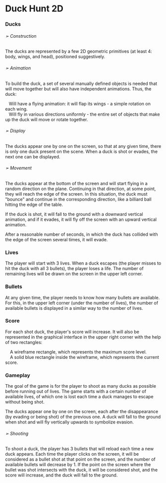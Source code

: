 # Duck Hunt 2D

### Ducks

###### ➢ Construction

The ducks are represented by a few 2D geometric primitives (at least 4: body, wings, and head), positioned suggestively.


###### ➢ Animation

To build the duck, a set of several manually defined objects is needed that will move together but will also have independent animations.
Thus, the duck:

&nbsp;&nbsp;&nbsp;Will have a flying animation: it will flap its wings - a simple rotation on each wing. <br>
&nbsp;&nbsp;&nbsp;Will fly in various directions uniformly - the entire set of objects that make up the duck will move or rotate together.<br>


###### ➢ Display

The ducks appear one by one on the screen, so that at any given time, there is only one duck present on the scene. When a duck is shot or evades, the next one can be displayed.


###### ➢ Movement

The ducks appear at the bottom of the screen and will start flying in a random direction on the plane. Continuing in that direction, at some point, they will reach the edge of the screen. In this situation, the duck must "bounce" and continue in the corresponding direction, like a billiard ball hitting the edge of the table.

If the duck is shot, it will fall to the ground with a downward vertical animation, and if it evades, it will fly off the screen with an upward vertical animation.

After a reasonable number of seconds, in which the duck has collided with the edge of the screen several times, it will evade.


### Lives

The player will start with 3 lives. When a duck escapes (the player misses to hit the duck with all 3 bullets), the player loses a life. The number of remaining lives will be drawn on the screen in the upper left corner.


### Bullets

At any given time, the player needs to know how many bullets are available. For this, in the upper left corner (under the number of lives), the number of available bullets is displayed in a similar way to the number of lives.


### Score

For each shot duck, the player's score will increase. It will also be represented in the graphical interface in the upper right corner with the help of two rectangles:

&nbsp;&nbsp;&nbsp; A wireframe rectangle, which represents the maximum score level.<br>
&nbsp;&nbsp;&nbsp; A solid blue rectangle inside the wireframe, which represents the current score.<br>


### Gameplay

The goal of the game is for the player to shoot as many ducks as possible before running out of lives. The game starts with a certain number of available lives, of which one is lost each time a duck manages to escape without being shot.

The ducks appear one by one on the screen, each after the disappearance (by evading or being shot) of the previous one. A duck will fall to the ground when shot and will fly vertically upwards to symbolize evasion.


###### ➢ Shooting

To shoot a duck, the player has 3 bullets that will reload each time a new duck appears. Each time the player clicks on the screen, it will be considered as a bullet shot at that point on the screen, and the number of available bullets will decrease by 1. If the point on the screen where the bullet was shot intersects with the duck, it will be considered shot, and the score will increase, and the duck will fall to the ground.


